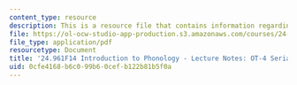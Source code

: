 ```yaml
---
content_type: resource
description: This is a resource file that contains information regarding serial derivations.
file: https://ol-ocw-studio-app-production.s3.amazonaws.com/courses/24-961-introduction-to-phonology-fall-2014/0cfe4168b6c099b60cefb122b81b5f0a_MIT24_961F14_Lecture9.pdf
file_type: application/pdf
resourcetype: Document
title: '24.961F14 Introduction to Phonology - Lecture Notes: OT-4 Serial Derivations'
uid: 0cfe4168-b6c0-99b6-0cef-b122b81b5f0a
---
```

